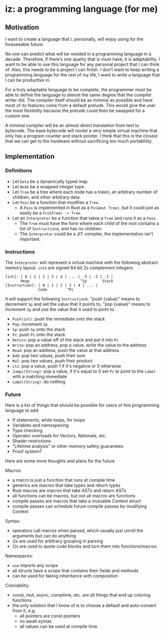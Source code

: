 # iz: a programming language (for me)

## Motivation

I want to create a language that I, personally, will enjoy using for the foreseeable future.

No one can predict what will be needed in a programming language in a decade. Therefore, if there’s one quality that iz must have, it is adaptability. I want to be able to use this language for any personal project that I can think of. Also, this needs to be a project I can finish. I don’t want to keep writing a programming language for the rest of my life, I want to write a language that I can be productive in.

For a truly adaptable language to be complete, the programmer must be able to define the language to almost the same degree that the compiler writer did. The compiler itself should be as minimal as possible and have most of its features come from a default prelude. This would give the user the most flexibility because the prelude could then be swapped for a custom one.

A minimal compiler will be an almost direct translation from text to bytecode. The base bytecode will model a very simple virtual machine that only has a program counter and stack pointer. I think that this is the closest that we can get to the hardware without sacrificing too much portablility.

## Implementation

### Definitions

- Let `Data` be a dynamically typed map.
- Let `Node` be a wrapped integer type.
- Let `Tree` be a tree where each node has a token, an arbitrary number of children, and other arbitrary data.
- Let `Pass` be a function that modifies a `Tree`.
	- A `Pass` is implemented in Rust as a `Fn(&mut Tree)`, but it could just as easily be a `Fn(&Tree) -> Tree`.
- Let an `Interpreter` be a function that takes a `Tree` and runs it as a `Pass`.
	- The `Tree` must have the form where each child of the root contains a list of `Instruction`s, and has no children.
	- The `Interpreter` could be a JIT compiler, the implementation isn't important.

### Instructions
The `Interpreter` will represent a virtual machine with the following abstract memory layout. `int`s are signed 64 bit 2s complement integers.
```
[int]: | 0 | 1 | 2 | 3 | 4 | ... | -3 | -2 | -1 |
       Heap                       ^Sp       Stack
[Instruction]: | 0 | 1 | 2 | 3 | 4 | ... |
               Code         ^Pc
```
It will support the following `Instruction`s. "push {value}" means to decrement `Sp` and set the value that it points to, "pop {value}" means to increment `Sp` and use the value that it used to point to.
- `Push(int)`: push the immediate onto the stack
- `Pop`: increment `Sp`
- `Sp`: push `Sp` onto the stack
- `Pc`: push `Pc` onto the stack
- `Return`: pop a value off of the stack and put it into `Pc`
- `Write`: pop an address, pop a value, write the value to the address
- `Read`: pop an address, push the value at that address
- `Add`: pop two values, push their sum
- `Mul`: pop two values, push their product
- `Ltz`: pop a value, push 1 if it's negative or 0 otherwise
- `Jumpz(String)`: pop a value, if it's equal to 0 set `Pc` to point to the `Label` with a matching immediate
- `Label(String)`: do nothing

### Future

Here is a list of things that should be possible for users of this programming language to add:
- If statements, while loops, for loops
- Variables and namespacing
- Type checking
- Operator overloads for Vectors, Rationals, etc.
- Shader restrictions
- “Lifetime analysis” or other memory safety guarantees
- Proof system?

Here are some more thoughts and plans for the future

Macros:
- a macro is just a function that runs at compile time
- generics are macros that take types and return types
- Rust macros are macros that take ASTs and return ASTs
- all functions can be macros, but not all macros are functions
- compile passes are macros that take a mutuable Context struct
- compile passes can schedule future compile passes by modifying Context

Syntax:
- operators call macros when parsed, which usually just unroll the arguments but can do anything
- ()s are used for arbitrary grouping in parsing
- {}s are used to quote code blocks and turn them into functions/macros

Namespaces:
- `use` imports any scope
- all structs have a scope that contains their fields and methods
- can be used for faking inheritance with composition

Colorability:
- const, mut, async, comptime, etc. are all things that end up coloring functions
- the only solution that I know of is to choose a default and auto-convert from it, e.g.
	- all pointers are const pointers
	- no await syntax
	- all values can be used at compile time
